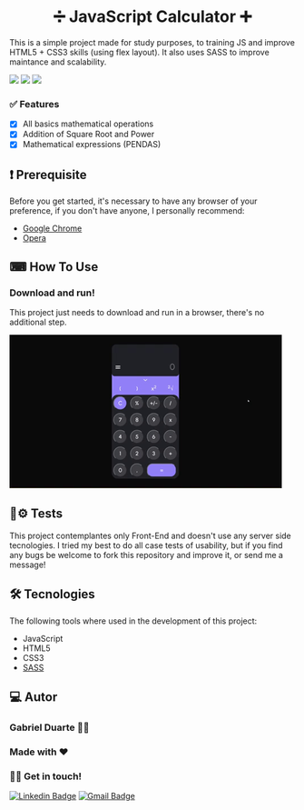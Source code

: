 <h1 align="center"> ➗ JavaScript Calculator ➕</h1>
<p>This is a simple project made for study purposes, to training JS and improve HTML5 + CSS3 skills (using flex layout). It also uses SASS to improve maintance and scalability.</p>

<img src="https://img.shields.io/badge/license-MIT-green"> <img src="https://img.shields.io/github/stars/Duarte64/JSCalculator"> <img src="https://img.shields.io/twitter/url?url=https%3A%2F%2Fgithub.com%2FDuarte64%2FJSCalculator">

### ✅ Features

- [x] All basics mathematical operations
- [x] Addition of Square Root and Power
- [x] Mathematical expressions (PENDAS)

## ❗ Prerequisite

Before you get started, it's necessary to have any browser of your preference, if you don't have anyone, I personally recommend:
- [Google Chrome](https://www.google.pt/intl/pt-PT/chrome/?brand=ISCS&gclid=CjwKCAjw7fuJBhBdEiwA2lLMYTPzdWRSSrt2n6EidIct2HRlhGrbPUgQqn4MQdunAMnmnLlhxBM3IBoCxrkQAvD_BwE&gclsrc=aw.ds)
- [Opera](https://www.opera.com/)

## ⌨ How To Use

### Download and run!

This project just needs to download and run in a browser, there's no additional step.

<img src="assets/images/giphy.gif">

## 👷⚙ Tests

This project contemplantes only Front-End and doesn't use any server side tecnologies. I tried my best to do all case tests of usability, but if you find any bugs be welcome to fork this repository and improve it, or send me a message!

## 🛠 Tecnologies

The following tools where used in the development of this project:

- JavaScript
- HTML5
- CSS3
- [SASS](https://sass-lang.com)

## 💻 Autor

### Gabriel Duarte 🧑‍💻
### Made with ❤️
### 👋🏽 Get in touch!

[![Linkedin Badge](https://img.shields.io/badge/-Gabriel-blue?style=flat-square&logo=Linkedin&logoColor=white&link=https://www.linkedin.com/in/gabriel-duarte-da-paz-figueiredo-3aaa35197/)](https://www.linkedin.com/in/gabriel-duarte-da-paz-figueiredo-3aaa35197/) 
[![Gmail Badge](https://img.shields.io/badge/-gabriel.duartepaz@gmail.com-c14438?style=flat-square&logo=Gmail&logoColor=white&link=mailto:gabriel.duartepaz@gmail.com)](mailto:gabriel.duartepaz@gmail.com)
<br>
